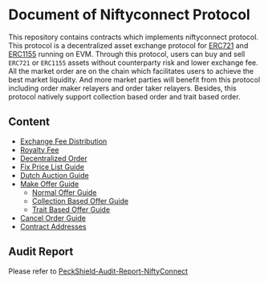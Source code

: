 # Document of Niftyconnect Protocol

This repository contains contracts which implements niftyconnect protocol. This protocol is a decentralized asset exchange protocol for [ERC721](https://eips.ethereum.org/EIPS/eip-721) and [ERC1155](https://eips.ethereum.org/EIPS/eip-1155) running on EVM. Through this protocol, users can buy and sell `ERC721` or `ERC1155` assets without counterparty risk and lower exchange fee. All the market order are on the chain which facilitates users to achieve the best market liquidity. And more market parties will benefit from this protocol including order maker relayers and order taker relayers. Besides, this protocol natively support collection based order and trait based order.

## Content

- [Exchange Fee Distribution](./docs/exchange-fee-distribution.md)
- [Royalty Fee](./docs/royalty-fee.md)
- [Decentralized Order](docs/decentralized-order.md)
- [Fix Price List Guide](docs/fix-price-list-guide.md)
- [Dutch Auction Guide](docs/dutch-acution-guide.md)
- [Make Offer Guide](docs/make-offer-guide.md)
  - [Normal Offer Guide](docs/normal-offer-guide.md)
  - [Collection Based Offer Guide](docs/collection-based-offer-guide.md)
  - [Trait Based Offer Guide](docs/trait-based-offer-guide.md)
- [Cancel Order Guide](docs/cancel-order.md)
- [Contract Addresses](docs/contract-addresses.md)

## Audit Report

Please refer to [PeckShield-Audit-Report-NiftyConnect](audit/PeckShield-Audit-Report-NiftyConnect-v1.0.pdf)